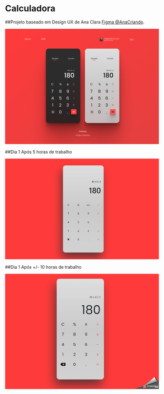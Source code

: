 # Calculadora 

##Projeto baseado em Design UX de Ana Clara [Figma @AnaCriando](https://www.figma.com/file/I0TKs9k0MdAc80l61SjzCE/Calculator-Daily-UI-004-Community?node-id=1%3A2/). 


<p align="center">
  <img alt="" title="calc" src="assets/calc.jpg" width="800px" />
  
</p>

##Dia 1 Após 5 horas de trabalho

<p align="center">
  <img alt="" title="calc" src="assets/calculadora08-06-2021.JPG" width="800px" />
  
</p>

##Dia 1 Após +/- 10 horas de trabalho

<p align="center">
  <img alt="" title="calc" src="assets/gif/2021-06-08_23h55_37.gif" width="800px" />
  
</p>

